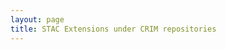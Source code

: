 ```yaml
---
layout: page
title: STAC Extensions under CRIM repositories
---
```


<script type="text/javascript" src="/js/stac-listing.js"></script>
<div id="pages"></div>
